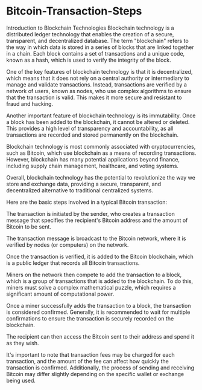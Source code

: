 # Bitcoin-Transaction-Steps
Introduction to Blockchain Technologies
Blockchain technology is a distributed ledger technology that enables the creation of a secure, transparent, and decentralized database. The term "blockchain" refers to the way in which data is stored in a series of blocks that are linked together in a chain. Each block contains a set of transactions and a unique code, known as a hash, which is used to verify the integrity of the block.

One of the key features of blockchain technology is that it is decentralized, which means that it does not rely on a central authority or intermediary to manage and validate transactions. Instead, transactions are verified by a network of users, known as nodes, who use complex algorithms to ensure that the transaction is valid. This makes it more secure and resistant to fraud and hacking.

Another important feature of blockchain technology is its immutability. Once a block has been added to the blockchain, it cannot be altered or deleted. This provides a high level of transparency and accountability, as all transactions are recorded and stored permanently on the blockchain.

Blockchain technology is most commonly associated with cryptocurrencies, such as Bitcoin, which use blockchain as a means of recording transactions. However, blockchain has many potential applications beyond finance, including supply chain management, healthcare, and voting systems.

Overall, blockchain technology has the potential to revolutionize the way we store and exchange data, providing a secure, transparent, and decentralized alternative to traditional centralized systems.

Here are the basic steps involved in a typical Bitcoin transaction:

The transaction is initiated by the sender, who creates a transaction message that specifies the recipient's Bitcoin address and the amount of Bitcoin to be sent.

The transaction message is broadcast to the Bitcoin network, where it is verified by nodes (or computers) on the network.

Once the transaction is verified, it is added to the Bitcoin blockchain, which is a public ledger that records all Bitcoin transactions.

Miners on the network then compete to add the transaction to a block, which is a group of transactions that is added to the blockchain. To do this, miners must solve a complex mathematical puzzle, which requires a significant amount of computational power.

Once a miner successfully adds the transaction to a block, the transaction is considered confirmed. Generally, it is recommended to wait for multiple confirmations to ensure the transaction is securely recorded on the blockchain.

The recipient can then access the Bitcoin sent to their address and spend it as they wish.

It's important to note that transaction fees may be charged for each transaction, and the amount of the fee can affect how quickly the transaction is confirmed. Additionally, the process of sending and receiving Bitcoin may differ slightly depending on the specific wallet or exchange being used.
